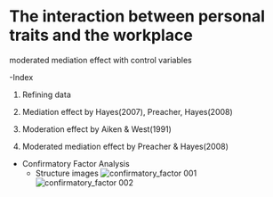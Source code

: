# The interaction between personal traits and the workplace

moderated mediation effect with control variables



-Index

1. Refining data

2. Mediation effect by Hayes(2007), Preacher, Hayes(2008)

3. Moderation effect by Aiken & West(1991)

4. Moderated mediation effect by Preacher & Hayes(2008)

- Confirmatory Factor Analysis
  * Structure images
  ![confirmatory_factor 001](https://github.com/user-attachments/assets/6e9f6fda-e1ee-4cfb-bbb2-9a01a65914c2)
  ![confirmatory_factor 002](https://github.com/user-attachments/assets/9a74122f-2df1-42e5-805b-f21acd3a99c7)


